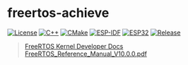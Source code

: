 # freertos-achieve

[![License](https://img.shields.io/badge/License-MIT-important.svg?style=flat&logo=github)](https://www.mit-license.org)
[![C++](https://img.shields.io/badge/C++-11-success.svg?style=flat&logo=cplusplus)](https://isocpp.org)
[![CMake](https://img.shields.io/badge/CMake-3.5-success.svg?style=flat&logo=cmake)](https://cmake.org/cmake/help/v3.5)
[![ESP-IDF](https://img.shields.io/badge/ESP_IDF-4.4-success.svg?style=flat&logo=espressif)](https://dl.espressif.com/dl/esp-idf/?idf=4.4)
[![ESP32](https://img.shields.io/badge/ESP32-S3-success.svg?style=flat&logo=espHome)](https://docs.espressif.com/projects/esp-idf/zh_CN/v4.4/esp32s3/get-started/index.html)
[![Release](https://img.shields.io/badge/Release-0.2.0-informational.svg)](https://github.com/aaric/freertos-achieve/releases)

> [FreeRTOS Kernel Developer Docs](https://www.freertos.org/features.html)  
> [FreeRTOS_Reference_Manual_V10.0.0.pdf](https://www.freertos.org/Documentation/FreeRTOS_Reference_Manual_V10.0.0.pdf)
